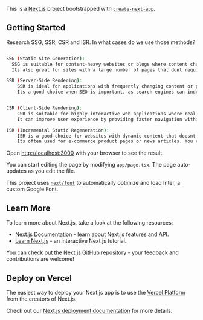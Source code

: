This is a [Next.js](https://nextjs.org/) project bootstrapped with [`create-next-app`](https://github.com/vercel/next.js/tree/canary/packages/create-next-app).

## Getting Started


Research SSG, SSR, CSR and ISR. In what cases do we use those methods?

```bash

SSG (Static Site Generation):
  SSG is suitable for content-heavy websites or blogs where content changes infrequently.
  Its also great for sites with a large number of pages that dont require real-time data.

SSR (Server-Side Rendering):
    SSR is ideal for applications with frequently changing content or personalized user experiences.
    Its a good choice when SEO is important, as search engines can index the server-rendered content.


CSR (Client-Side Rendering):
    CSR is suitable for highly interactive web applications where real-time data updates are crucial.
    It can improve user experience by providing faster navigation within the app once the initial load is complete.

ISR (Incremental Static Regeneration):
    ISR is a good choice for websites with dynamic content that doesnt change frequently but still requires updates. 
    Its often used for e-commerce product pages or news articles. You can set a revalidation interval to keep the content up-to-date.

```

Open [http://localhost:3000](http://localhost:3000) with your browser to see the result.

You can start editing the page by modifying `app/page.tsx`. The page auto-updates as you edit the file.

This project uses [`next/font`](https://nextjs.org/docs/basic-features/font-optimization) to automatically optimize and load Inter, a custom Google Font.

## Learn More

To learn more about Next.js, take a look at the following resources:

- [Next.js Documentation](https://nextjs.org/docs) - learn about Next.js features and API.
- [Learn Next.js](https://nextjs.org/learn) - an interactive Next.js tutorial.

You can check out [the Next.js GitHub repository](https://github.com/vercel/next.js/) - your feedback and contributions are welcome!

## Deploy on Vercel

The easiest way to deploy your Next.js app is to use the [Vercel Platform](https://vercel.com/new?utm_medium=default-template&filter=next.js&utm_source=create-next-app&utm_campaign=create-next-app-readme) from the creators of Next.js.

Check out our [Next.js deployment documentation](https://nextjs.org/docs/deployment) for more details.
